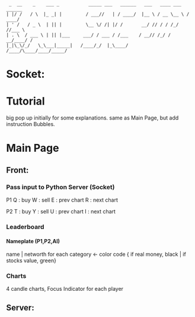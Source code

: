 ```
 _  __    _    ___ _           _____ ___   ______   ___   ____ ___   ______
| |/ /   / \  |_ _| |         / ___//   | / ____/  |__ \ / __ \__ \ / ____/
| ' /   / _ \  | || |         \__ \/ /| |/ /       __/ // / / /_/ //___ \  
| . \  / ___ \ | || |___     ___/ / ___ / /___    / __// /_/ / __/____/ /
|_|\_\/_/   \_\___|_____|   /____/_/  |_\____/   /____/\____/____/_____/ 
```

# Socket: 

# Tutorial
big pop up initially for some explanations.
same as Main Page, but add instruction Bubbles.

# Main Page

## Front:

### Pass input to Python Server (Socket)
P1
Q : buy
W : sell
E : prev chart
R : next chart

P2
T : buy
Y : sell
U : prev chart
I : next chart

### Leaderboard

#### Nameplate (P1,P2,AI)
name | networth for each category <- color code { if real money, black | if stocks value, green}

### Charts
4 candle charts, Focus Indicator for each player

## Server: